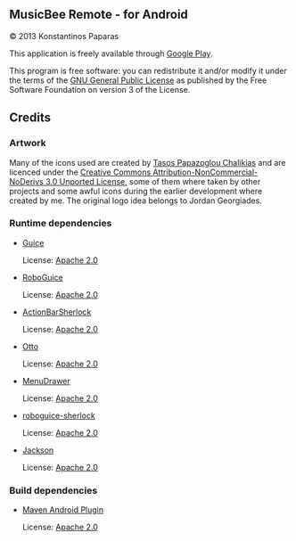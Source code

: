 MusicBee Remote - for Android
-------------------------------------

© 2013 Konstantinos Paparas

This application is freely available through [Google Play](https://play.google.com/store/apps/details?id=com.kelsos.mbrc).

This program is free software: you can redistribute it and/or modify
it under the terms of the [GNU General Public License](http://www.gnu.org/licenses/gpl.html)
as published by the Free Software Foundation on version 3 of the License.

Credits
-----------
### Artwork

Many of the icons used are created by [Tasos Papazoglou Chalikias](https://github.com/sushiperv) and are licenced under the [Creative Commons Attribution-NonCommercial-NoDerivs 3.0 Unported License.](https://creativecommons.org/licenses/by-nc-nd/3.0/deed.en_US) some of them where taken by other projects and some awful icons during the earlier development where created by me. The original logo idea belongs to Jordan Georgiades.

### Runtime dependencies

*   [Guice](http://code.google.com/p/google-guice/)

    License: [Apache 2.0](http://www.apache.org/licenses/LICENSE-2.0)

*   [RoboGuice](http://code.google.com/p/roboguice/)

    License: [Apache 2.0](http://www.apache.org/licenses/LICENSE-2.0)

*   [ActionBarSherlock](https://github.com/JakeWharton/ActionBarSherlock)

    License: [Apache 2.0](http://www.apache.org/licenses/LICENSE-2.0)
*   [Otto](http://square.github.io/otto/)
 
    License: [Apache 2.0](http://www.apache.org/licenses/LICENSE-2.0)
    
*   [MenuDrawer](https://github.com/SimonVT/android-menudrawer)
 
    License: [Apache 2.0](http://www.apache.org/licenses/LICENSE-2.0)
    
*   [roboguice-sherlock](https://github.com/rtyley/roboguice-sherlock)
 
    License: [Apache 2.0](http://www.apache.org/licenses/LICENSE-2.0)

*   [Jackson](http://jackson.codehaus.org/)

    License: [Apache 2.0](http://www.apache.org/licenses/LICENSE-2.0)

    
### Build dependencies

*   [Maven Android Plugin](http://code.google.com/p/maven-android-plugin/)

    License: [Apache 2.0](http://www.apache.org/licenses/LICENSE-2.0)
